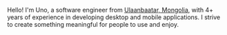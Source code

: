 Hello! I'm Uno, a software engineer from <a href="https://en.wikipedia.org/wiki/Ulaanbaatar">Ulaanbaatar, Mongolia</a>, with 4+ years of experience in developing desktop and mobile applications. I strive to create something meaningful for people to use and enjoy. 
